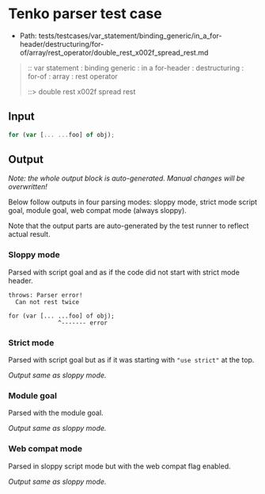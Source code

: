 # Tenko parser test case

- Path: tests/testcases/var_statement/binding_generic/in_a_for-header/destructuring/for-of/array/rest_operator/double_rest_x002f_spread_rest.md

> :: var statement : binding generic : in a for-header : destructuring : for-of : array : rest operator
>
> ::> double rest x002f spread rest

## Input

`````js
for (var [... ...foo] of obj);
`````

## Output

_Note: the whole output block is auto-generated. Manual changes will be overwritten!_

Below follow outputs in four parsing modes: sloppy mode, strict mode script goal, module goal, web compat mode (always sloppy).

Note that the output parts are auto-generated by the test runner to reflect actual result.

### Sloppy mode

Parsed with script goal and as if the code did not start with strict mode header.

`````
throws: Parser error!
  Can not rest twice

for (var [... ...foo] of obj);
              ^------- error
`````

### Strict mode

Parsed with script goal but as if it was starting with `"use strict"` at the top.

_Output same as sloppy mode._

### Module goal

Parsed with the module goal.

_Output same as sloppy mode._

### Web compat mode

Parsed in sloppy script mode but with the web compat flag enabled.

_Output same as sloppy mode._
